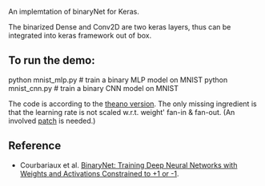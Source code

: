 An implemtation of binaryNet for Keras.

The binarized Dense and Conv2D are two keras layers, thus can be integrated into keras framework out of box.

## To run the demo:
python mnist_mlp.py # train a binary MLP model on MNIST
python mnist_cnn.py # train a binary CNN model on MNIST

The code is according to the [theano version](https://github.com/MatthieuCourbariaux/BinaryNet).
The only missing ingredient is that the learning rate is not scaled w.r.t. weight' fan-in & fan-out. 
(An involved [patch](https://github.com/fchollet/keras/pull/3004) is needed.)

## Reference
* Courbariaux et al. [BinaryNet: Training Deep Neural Networks with Weights and Activations Constrained to +1 or -1](http://arxiv.org/abs/1602.02830).
